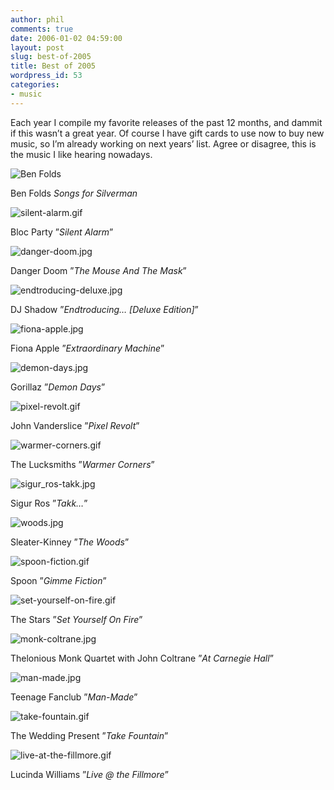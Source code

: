 ```yaml
---
author: phil
comments: true
date: 2006-01-02 04:59:00
layout: post
slug: best-of-2005
title: Best of 2005
wordpress_id: 53
categories:
- music
---
```


Each year I compile my favorite releases of the past 12 months, and dammit if this wasn’t a great year.  Of course I have gift cards to use now to buy new music, so I’m already working on next years’ list.  Agree or disagree, this is the music I like hearing nowadays.

![Ben Folds](http://fak3r.com/wp-content/uploads/2006/06/benfolds.gif)

Ben Folds _Songs for Silverman_

![silent-alarm.gif](http://fak3r.com/wp-content/uploads/2006/06/silent-alarm.gif)

Bloc Party ”_Silent Alarm_”

![danger-doom.jpg](http://fak3r.com/wp-content/uploads/2006/06/danger-doom.jpg)

Danger Doom ”_The Mouse And The Mask_”

![endtroducing-deluxe.jpg](http://fak3r.com/wp-content/uploads/2006/06/endtroducing-deluxe.jpg)

DJ Shadow ”_Endtroducing… [Deluxe Edition]_”

![fiona-apple.jpg](http://fak3r.com/wp-content/uploads/2006/06/fiona-apple.jpg)

Fiona Apple ”_Extraordinary Machine_”

![demon-days.jpg](http://fak3r.com/wp-content/uploads/2006/06/demon-days.jpg)

Gorillaz ”_Demon Days_”

![pixel-revolt.gif](http://fak3r.com/wp-content/uploads/2006/06/pixel-revolt.gif)

John Vanderslice ”_Pixel Revolt_”

![warmer-corners.gif](http://fak3r.com/wp-content/uploads/2006/06/warmer-corners.gif)

The Lucksmiths ”_Warmer Corners_”

![sigur_ros-takk.jpg](http://fak3r.com/wp-content/uploads/2006/06/sigur_ros-takk.jpg)

Sigur Ros ”_Takk…_”

![woods.jpg](http://fak3r.com/wp-content/uploads/2006/06/woods.jpg)

Sleater-Kinney ”_The Woods_”

![spoon-fiction.gif](http://fak3r.com/wp-content/uploads/2006/06/spoon-fiction.gif)

Spoon ”_Gimme Fiction_”

![set-yourself-on-fire.gif](http://fak3r.com/wp-content/uploads/2006/06/set-yourself-on-fire.gif)

The Stars ”_Set Yourself On Fire_”

![monk-coltrane.jpg](http://fak3r.com/wp-content/uploads/2006/06/monk-coltrane.jpg)

Thelonious Monk Quartet with John Coltrane
”_At Carnegie Hall_”

![man-made.jpg](http://fak3r.com/wp-content/uploads/2006/06/man-made.jpg)

Teenage Fanclub ”_Man-Made_”

![take-fountain.gif](http://fak3r.com/wp-content/uploads/2006/06/take-fountain.gif)

The Wedding Present ”_Take Fountain_”

![live-at-the-fillmore.gif](http://fak3r.com/wp-content/uploads/2006/06/live-at-the-fillmore.gif)

Lucinda Williams ”_Live @ the Fillmore_”
